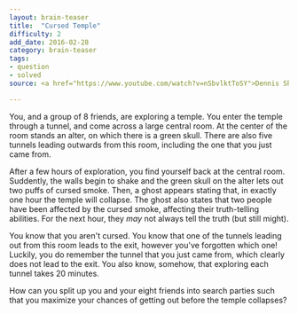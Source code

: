 ```yaml
---
layout: brain-teaser
title:  "Cursed Temple"
difficulty: 2
add_date: 2016-02-28
category: brain-teaser
tags:
- question
- solved
source: <a href="https://www.youtube.com/watch?v=nSbvlktToSY">Dennis Shasha, TED-Ed</a>

---
```


You, and a group of 8 friends, are exploring a temple. You enter the temple through a tunnel, and come across a large central room. At the center of the room stands an alter, on which there is a green skull. There are also five tunnels leading outwards from this room, including the one that you just came from.

After a few hours of exploration, you find yourself back at the central room. Suddently, the walls begin to shake and the green skull on the alter lets out two puffs of cursed smoke. Then, a ghost appears stating that, in exactly one hour the temple will collapse. The ghost also states that two people have been affected by the cursed smoke, affecting their truth-telling abilities. For the next hour, they *may* not always tell the truth (but still might).

You know that you aren't cursed.  You know that one of the tunnels leading out from this room leads to the exit, however you've forgotten which one!  Luckily, you do remember the tunnel that you just came from, which clearly does not lead to the exit. You also know, somehow, that exploring each tunnel takes 20 minutes.

How can you split up you and your eight friends into search parties such that you maximize your chances of getting out before the temple collapses?

